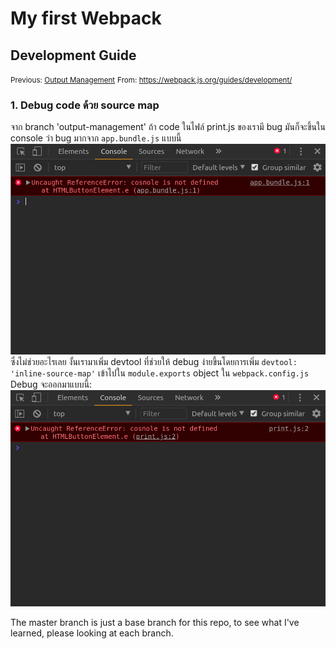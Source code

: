 # My first Webpack
## Development Guide
<small>Previous: [Output Management](https://github.com/nawawishkid/webpack-demo/tree/output-management)</small>
<small>From: https://webpack.js.org/guides/development/</small>

### 1. Debug code ด้วย source map
จาก branch 'output-management' ถ้า code ในไฟล์ print.js ของเรามี bug มันก็จะขึ้นใน console ว่า bug มากจาก `app.bundle.js` แบบนี้
![Before inline-source-map](__/before-inline-source-map.png)
ซึ่งไม่ช่วยอะไรเลย  งั้นเรามาเพิ่ม devtool ที่ช่วยให้ debug ง่ายขึ้นโดยการเพิ่ม `devtool: 'inline-source-map'` เข้าไปใน `module.exports` object ใน `webpack.config.js`  
Debug จะออกมาแบบนี้:
![After inline-source-map](__/after-inline-source-map.png)


The master branch is just a base branch for this repo, to see what I've learned, please looking at each branch.